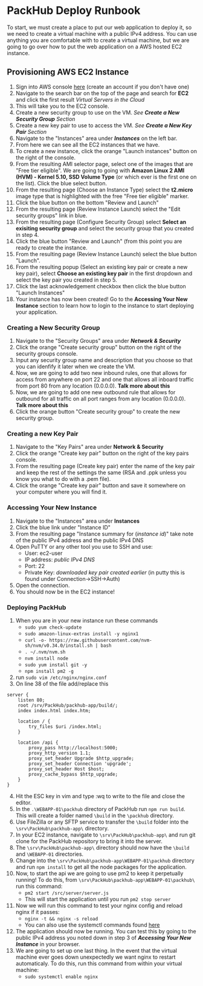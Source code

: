 # PackHub Deploy Runbook
To start, we must create a place to put our web application to deploy it, so we need to create a virtual machine with a public IPv4 address. You can use anything you are comfortable with to create a virtual machine, but we are going to go over how to put the web application on a AWS hosted EC2 instance.

## Provisioning AWS EC2 Instance

 1. Sign into AWS console [here](https://aws.amazon.com/console/) (create an account if you don't have one)
 2. Navigate to the search bar on the top of the page and search for **EC2** and click the first result _Virtual Servers in the Cloud_
 3. This will take you to the EC2 console.
 4. Create a new security group to use on the VM. _See **Create a New Security Group** Section_
 5. Create a new key pair to use to access the VM. _See **Create a New Key Pair** Section_
 6. Navigate to the "Instances" area under _**Instances**_ on the left bar.
 7. From here we can see all the EC2 instances that we have.
 8. To create a new instance, click the orange "Launch instances" button on the right of the console.
 9. From the resulting AMI selector page, select one of the images that are "Free tier eligible". We are going to going with **Amazon Linux 2 AMI (HVM) - Kernel 5.10, SSD Volume Type** (or which ever is the first one on the list). Click the blue select button.
 10. From the resulting page (Choose an Instance Type) select the **t2.micro** image type that is highlighted with the free "Free tier eligible" marker.
 11. Click the blue button on the bottom "Review and Launch"
 12. From the resulting page (Review Instance Launch) select the "Edit security groups" link in blue.
 13. From the resulting page (Configure Security Group) select **Select an exisiting security group** and select the security group that you created in step 4.
 14. Click the blue button "Review and Launch" (from this point you are ready to create the instance.
 15. From the resulting page (Review Instance Launch) select the blue button "Launch".
 16. From the resulting popup (Select an existing key pair or create a new key pair), select **Choose an existing key pair** in the first dropdown and select the key pair you created in step 5.
 17. Click the last acknowledgement checkbox then click the blue button "Launch Instances"
 18. Your instance has now been created! Go to the **Accessing Your New Instance** section to learn how to login to the instance to start deploying your application.

### Creating a New Security Group
 1. Navigate to the "Security Groups" area under _**Network & Security**_
 2. Click the orange "Create security group" button on the right of the security groups console.
 3. Input any security group name and description that you choose so that you can idenfify it later when we create the VM.
 4. Now, we are going to add two new inbound rules, one that allows for access from anywhere on port 22 and one that allows all inboard traffic from port 80 from any location (0.0.0.0). **Talk more about this**
 5. Now, we are going to add one new outbound rule that allows for outbound for all traffic on all port ranges from any location (0.0.0.0). **Talk more about this**
 6. Click the orange button "Create security group" to create the new security group.

### Creating a new Key Pair
1. Navigate to the "Key Pairs" area under **Network & Security**
2. Click the orange "Create key pair" button on the right of the key pairs console.
3. From the resulting page (Create key pair) enter the name of the key pair and keep the rest of the settings the same (RSA and .ppk unless you know you what to do with a .pem file).
4. Click the orange "Create key pair" button and save it somewhere on your computer where you will find it.

### Accessing Your New Instance
1. Navigate to the "Instances" area under **Instances**
2. Click the blue link under "Instance ID"
3. From the resulting page "Instance summary for (_instance id_)" take note of the public IPv4 address and the public IPv4 DNS
4. Open PuTTY or any other tool you use to SSH and use:
	- User: ec2-user
	- IP address: _public IPv4 DNS_
	- Port: 22
	- Private Key: _downloaded key pair created earlier_ (in putty this is found under Connection->SSH->Auth)
5. Open the connection.
6. You should now be in the EC2 instance!

### Deploying PackHub
1. When you are in your new instance run these commands
	- `sudo yum check-update`
	- `sudo amazon-linux-extras install -y nginx1`
	- `curl -o- https://raw.githubusercontent.com/nvm-sh/nvm/v0.34.0/install.sh | bash`
	- `. ~/.nvm/nvm.sh`
	- `nvm install node`
	- `sudo yum install git -y`
	- `npm install pm2 -g`
2. run `sudo vim /etc/nginx/nginx.conf`
3. On line 38 of the file add/replace this
```
server {
    listen 80;
    root /srv/PackHub/packhub-app/build/;
    index index.html index.htm;

    location / {
        try_files $uri /index.html;
    }
    
    location /api {
        proxy_pass http://localhost:5000;
        proxy_http_version 1.1;
        proxy_set_header Upgrade $http_upgrade;
        proxy_set_header Connection 'upgrade';
        proxy_set_header Host $host;
        proxy_cache_bypass $http_upgrade;
    } 
}
```
4. Hit the ESC key in vim and type :wq to write to the file and close the editor.
5. In the `.\WEBAPP-01\packhub` directory of PackHub run `npm run build`. This will create a folder named `\build` in the `\packhub` directory.
6. Use FileZilla or any SFTP service to transfer the `\build` folder into the `\srv\PackHub\packhub-app\` directory.
7. In your EC2 instance, navigate to `\srv\PackHub\packhub-app\` and run git clone for the PackHub repository to bring it into the server.
8. The `\srv\PackHub\packhub-app\` directory should now have the `\build` and `\WEBAPP-01` directories.
9. Change into the `\srv\PackHub\packhub-app\WEBAPP-01\packhub` directory and run `npm install` to get all the node packages for the application.
10. Now, to start the api we are going to use pm2 to keep it perpetually running! To do this, from `\srv\PackHub\packhub-app\WEBAPP-01\packhub\` run this command:
	- `pm2 start /src/server/server.js`
	- This will start the application until you run `pm2 stop server`
11. Now we will run this command to test your nginx config and reload nginx if it passes:
	- `nginx -t && nginx -s reload`
	- You can also use the systemctl commands found [here](https://phoenixnap.com/kb/nginx-start-stop-restart)
12. The application should now be running. You can test this by going to the public IPv4 address you noted down in step 3 of _**Accessing Your New Instance**_ in your browser.
13. We are going to set up one last thing. In the event that the virtual machine ever goes down unexpectedly we want nginx to restart automaticaly. To do this, run this command from within your virtual machine:
    - `sudo systemctl enable nginx`
